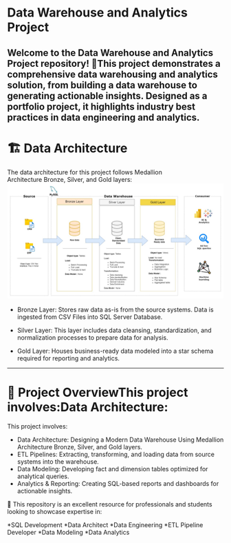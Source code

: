 # Data Warehouse and Analytics Project

Welcome to the **Data Warehouse and Analytics Project repository!** 🚀This project demonstrates a comprehensive data warehousing and analytics solution, from building a data warehouse to generating actionable insights. Designed as a portfolio project, it highlights industry best practices in data engineering and analytics.
---


# 🏗️ Data Architecture

The data architecture for this project follows Medallion Architecture Bronze, Silver, and Gold layers:
![Alt Text](https://github.com/de-taufeeqahmed/Data-warehouse-SQL/blob/main/Warehouse_architecture.jpg)

* Bronze Layer: Stores raw data as-is from the source systems. Data is ingested from CSV Files into SQL Server Database.

* Silver Layer: This layer includes data cleansing, standardization, and normalization processes to prepare data for analysis.

* Gold Layer: Houses business-ready data modeled into a star schema required for reporting and analytics.
---


# 📖 Project OverviewThis project involves:Data Architecture: 
This project involves:

  * Data Architecture: Designing a Modern Data Warehouse Using Medallion Architecture Bronze, Silver, and Gold layers.
  * ETL Pipelines: Extracting, transforming, and loading data from source systems into the warehouse.
  * Data Modeling: Developing fact and dimension tables optimized for analytical queries.
  * Analytics & Reporting: Creating SQL-based reports and dashboards for actionable insights.
    
🎯 This repository is an excellent resource for professionals and students looking to showcase expertise in:

*SQL Development
*Data Architect
*Data Engineering
*ETL Pipeline Developer
*Data Modeling
*Data Analytics
